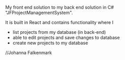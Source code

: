 My front end solution to my back end solution in C# "JFProjectManagementSystem".

It is built in React and contains functionality where I 
- list projects from my database (in back-end) 
- able to edit projects and save changes to database
- create new projects to my database


//Johanna Falkenmark 
